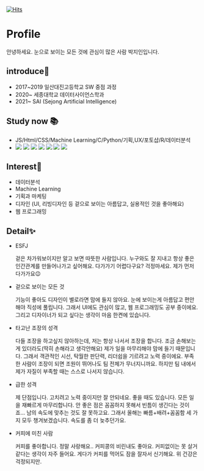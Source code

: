 [![Hits](https://hits.seeyoufarm.com/api/count/incr/badge.svg?url=https%3A%2F%2Fgithub.com%2Fjiin124&count_bg=%23BD00FF&title_bg=%23BFB0FF&icon=&icon_color=%23B700FF&title=hits&edge_flat=false)](https://hits.seeyoufarm.com)

# Profile
안녕하세요. 눈으로 보이는 모든 것에 관심이 많은 사람 박지인입니다. 


## introduce🌱

- 2017~2019 일산대진고등학교 SW 중점 과정
- 2020~ 세종대학교 데이터사이언스학과 
- 2021~ SAI (Sejong Artificial Intelligence) 

## Study now 📚

- JS/Html/CSS/Machine Learning/C/Python/기획,UX/포토샵/R/데이터분석
- <img src="http://img.shields.io/badge/-C-A8B9CC?style=flat&logo=C"/> <img src="http://img.shields.io/badge/-Python-3776AB?style=flat&logo=Python"/> <img src="http://img.shields.io/badge/-JavaScript-F7DF1E?style=flat&logo=JavaScript"/> <img src="http://img.shields.io/badge/-HTML5-ff7c54?style=flat&logo=HTML5"/> <img src="http://img.shields.io/badge/-CSS3-c800ff?style=flat&logo=CSS3"/> <img src="http://img.shields.io/badge/-R-276DC3?style=flat&logo=R"/> <img src="http://img.shields.io/badge/-Adobe Photoshop-31A8FF?style=flat&logo=adobephotoshop"/>



## Interest👀

- 데이터분석
- Machine Learning
- 기획과 마케팅
- 디자인 (UI, 리빙디자인 등 겉으로 보이는 아름답고, 실용적인 것을 좋아해요)
- 웹 프로그래밍

## Detail✨

- ESFJ

  겉은 차가워보이지만 알고 보면 따뜻한 사람입니다. 누구와도 잘 지내고 항상 좋은 인간관계를 만들어나가고 싶어해요. 다가가기 어렵다구요? 걱정마세요. 제가 먼저 다가가요😉

- 겉으로 보이는 모든 것

  기능이 좋아도 디자인이 별로라면 맘에 들지 않아요. 눈에 보이는게 아름답고 편안해야 직성에 풀립니다. 그래서 UI에도 관심이 많고, 웹 프로그래밍도 공부 중이에요. 그리고 디자이너가 되고 싶다는 생각이 마음 한켠에 있습니다. 

- 타고난 조장의 성격

  다들 조장을 하고싶지 않아하는데, 저는 항상 나서서 조장을 합니다. 조금 손해보는게 있더라도(딱히 손해라고 생각안해요) 제가 일을 마무리해야 맘에 들기 때문입니다. 그래서 객관적인 시선, 탁월한 판단력, 리더쉽을 기르려고 노력 중이에요. 부족한 사람이 조장이 되면 조원이 뛰어나도 팀 전체가 무너지니까요. 하지만 팀 내에서 제가 자질이 부족할 때는 스스로 나서지 않습니다. 

- 급한 성격

  제 단점입니다. 고치려고 노력 중이지만 잘 안되네요. 좋을 때도 있습니다. 모든 일을 재빠르게 마무리합니다. 안 좋은 점은 꼼꼼하지 못해서 빈틈이 생긴다는 것이죠... 남의 속도에 맞추는 것도 잘 못하고요. 그래서 올해는 빠름+배려+꼼꼼함 세 가지 모두 챙겨보겠습니다. 속도를 좀 더 늦추던가요.

- 커피에 미친 사람

  커피를 좋아합니다. 정말 사랑해요.. 커피콩의 비린내도 좋아요. 커피없이는 못 살거 같다는 생각이 자주 들어요. 게다가 커피를 먹어도 잠을 잘자서 신기해요. 위 건강은 걱정되지만.
